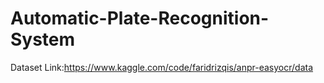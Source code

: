 # Automatic-Plate-Recognition-System

Dataset Link:https://www.kaggle.com/code/faridrizqis/anpr-easyocr/data
